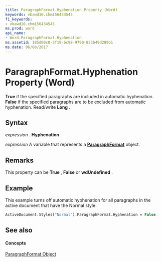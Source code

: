 ```yaml
---
title: ParagraphFormat.Hyphenation Property (Word)
keywords: vbawd10.chm156434545
f1_keywords:
- vbawd10.chm156434545
ms.prod: word
api_name:
- Word.ParagraphFormat.Hyphenation
ms.assetid: 185d00c0-3f19-bc98-9790-823b49d289b1
ms.date: 06/08/2017
---
```



# ParagraphFormat.Hyphenation Property (Word)

 **True** if the specified paragraphs are included in automatic hyphenation. **False** if the specified paragraphs are to be excluded from automatic hyphenation. Read/write **Long** .


## Syntax

 _expression_ . **Hyphenation**

 _expression_ A variable that represents a **[ParagraphFormat](paragraphformat-object-word.md)** object.


## Remarks

This property can be **True** , **False** or **wdUndefined** .


## Example

This example turns off automatic hyphenation for all paragraphs in the active document that have the Normal style.


```vb
ActiveDocument.Styles("Normal").ParagraphFormat.Hyphenation = False
```


## See also


#### Concepts


[ParagraphFormat Object](paragraphformat-object-word.md)


